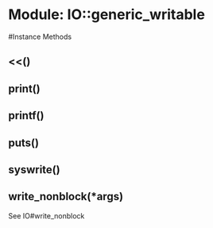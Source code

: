# Module: IO::generic_writable
    




#Instance Methods
## <<() [](#method-i-<<)

## print() [](#method-i-print)

## printf() [](#method-i-printf)

## puts() [](#method-i-puts)

## syswrite() [](#method-i-syswrite)

## write_nonblock(*args) [](#method-i-write_nonblock)
See IO#write_nonblock

